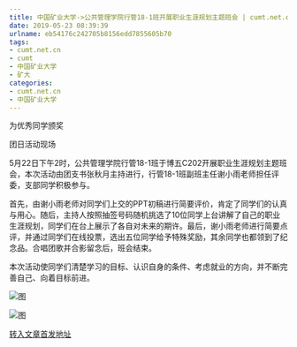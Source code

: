 ```yaml
---
title: 中国矿业大学->公共管理学院行管18-1班开展职业生涯规划主题班会 | cumt.net.cn
date: 2019-05-23 08:39:39
urlname: eb54176c242705b8156edd7855605b70
tags: 
- cumt.net.cn
- cumt
- 中国矿业大学
- 矿大
categories:
- cumt.net.cn
- 中国矿业大学
---
```



为优秀同学颁奖

团日活动现场

5月22日下午2时，公共管理学院行管18-1班于博五C202开展职业生涯规划主题班会，本次活动由团支书张秋月主持进行，行管18-1班副班主任谢小雨老师担任评委，支部同学积极参与。

首先，由谢小雨老师对同学们上交的PPT初稿进行简要评价，肯定了同学们的认真与用心。随后，主持人按照抽签号码随机挑选了10位同学上台讲解了自己的职业生涯规划，同学们在台上展示了各自对未来的期许。最后，谢小雨老师进行简要点评，并通过同学们在线投票，选出五位同学给予特殊奖励，其余同学也都领到了纪念品。合唱团歌并合影留念后，班会结束。

本次活动使同学们清楚学习的目标、认识自身的条件、考虑就业的方向，并不断完善自己、向着目标前进。



![图](http://xwzx.cumt.edu.cn/_upload/article/images/96/b1/c251b05049b2a77c7411c66e795c/f71e6a1d-ff72-4119-baab-c2c8fa37cd6c.jpg)

![图](http://xwzx.cumt.edu.cn/_upload/article/images/96/b1/c251b05049b2a77c7411c66e795c/c886d96a-d320-4b41-bf61-afc6ebc90f6c.jpg)

[转入文章首发地址](http://xwzx.cumt.edu.cn/07/ea/c523a526314/page.htm)